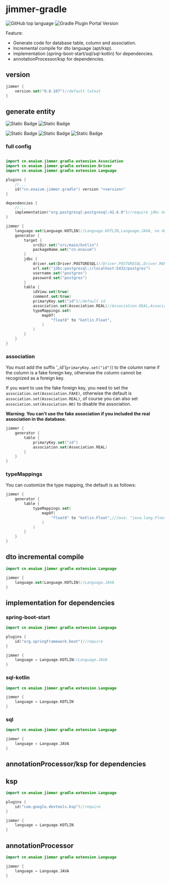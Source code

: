 # jimmer-gradle

![GitHub top language](https://img.shields.io/github/languages/top/enaium/jimmer-gradle?style=flat-square&logo=kotlin)
![Gradle Plugin Portal Version](https://img.shields.io/gradle-plugin-portal/v/cn.enaium.jimmer.gradle?style=flat-square&logo=gradle)

Feature:

- Generate code for database table, column and association.
- Incremental compile for dto language (apt/ksp).
- implementation (spring-boot-start/sql/sql-kotlin) for dependencies.
- annotationProcessor/ksp for dependencies.

## version

```kotlin
jimmer {
    version.set("0.8.107")//default latest
}
```

## generate entity

![Static Badge](https://img.shields.io/badge/-Kotlin-gray?style=flat-square&logo=kotlin&logoColor=white)
![Static Badge](https://img.shields.io/badge/-Java-gray?style=flat-square&logo=openjdk&logoColor=white)

![Static Badge](https://img.shields.io/badge/-PostgreSQL-gray?style=flat-square&logo=postgresql&logoColor=white)
![Static Badge](https://img.shields.io/badge/-MariaDB-gray?style=flat-square&logo=mariadb&logoColor=white)
![Static Badge](https://img.shields.io/badge/-MySQL-gray?style=flat-square&logo=mysql&logoColor=white)

### full config

```kotlin

import cn.enaium.jimmer.gradle.extension.Association
import cn.enaium.jimmer.gradle.extension.Driver
import cn.enaium.jimmer.gradle.extension.Language

plugins {
    //...
    id("cn.enaium.jimmer.gradle") version "<version>"
}

dependencies {
    //...
    implementation("org.postgresql:postgresql:42.6.0")//require jdbc driver
}

jimmer {
    language.set(Language.KOTLIN)//Language.KOTLIN,Language.JAVA, no default, so you must set it
    generator {
        target {
            srcDir.set("src/main/kotlin")
            packageName.set("cn.enaium")
        }
        jdbc {
            driver.set(Driver.POSTGRESQL)//Driver.POSTGRESQL,Driver.MARIADB,Driver.MYSQL, no default
            url.set("jdbc:postgresql://localhost:5432/postgres")
            username.set("postgres")
            password.set("postgres")
        }
        table {
            idView.set(true)
            comment.set(true)
            primaryKey.set("id")//default id
            association.set(Association.REAL)//Association.REAL,Association.FAKE,Association.NO, default Association.REAL
            typeMappings.set(
                mapOf(
                    "float8" to "kotlin.Float",
                )
            )
        }
    }
}
```

### association

You must add the suffix '_id'(`primaryKey.set("id")`) to the column name if the column is a fake foreign key, otherwise
the column cannot be recognized as a foreign key.

If you want to use the fake foreign key, you need to set the `association.set(Association.FAKE)`, otherwise the default
is `association.set(Association.REAL)`, of course you can also set `association.set(Association.NO)` to disable the
association.

**Warning: You can't use the fake association if you included the real association in the database.**

```kotlin
jimmer {
    generator {
        table {
            primaryKey.set("id")
            association.set(Association.REAL)
        }
    }
}
```

### typeMappings

You can customize the type mapping, the default is as follows:

```kotlin
jimmer {
    generator {
        table {
            typeMappings.set(
                mapOf(
                    "float8" to "kotlin.Float",//Java: "java.lang.Float"
                )
            )
        }
    }
}
```

## dto incremental compile

```kotlin
import cn.enaium.jimmer.gradle.extension.Language

jimmer {
    language.set(Language.KOTLIN)//Language.JAVA
}
```

## implementation for dependencies

### spring-boot-start

```kotlin
import cn.enaium.jimmer.gradle.extension.Language

plugins {
    id("org.springframework.boot")//require
}

jimmer {
    language = Language.KOTLIN//Language.JAVA
}
```

### sql-kotlin

```kotlin
import cn.enaium.jimmer.gradle.extension.Language

jimmer {
    language = Language.KOTLIN
}
```

### sql

```kotlin
import cn.enaium.jimmer.gradle.extension.Language

jimmer {
    language = Language.JAVA
}
```

## annotationProcessor/ksp for dependencies

## ksp

```kotlin
import cn.enaium.jimmer.gradle.extension.Language

plugins {
    id("com.google.devtools.ksp")//require
}

jimmer {
    language = Language.KOTLIN
}
```

## annotationProcessor

```kotlin
import cn.enaium.jimmer.gradle.extension.Language

jimmer {
    language = Language.JAVA
}
```